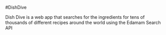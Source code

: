 #DishDive

Dish Dive is a web app that searches for the ingredients for tens of thousands of different recipes around the world using the Edamam Search API
